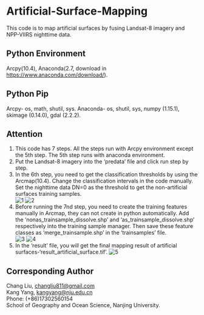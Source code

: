 # Artificial-Surface-Mapping
This code is to map artificial surfaces by fusing Landsat-8 imagery and NPP-VIIRS nighttime data. 
## Python Environment
Arcpy(10.4), Anaconda(2.7, download in https://www.anaconda.com/download/).
## Python Pip
Arcpy- os, math, shutil, sys.
Anaconda- os, shutil, sys, numpy (1.15.1), skimage (0.14.0), gdal (2.2.2).
## Attention
1. This code has 7 steps. All the steps run with Arcpy environment except the 5th step. The 5th step runs with anaconda environment.
2. Put the Landsat-8 imagery into the ‘predata’ file and click run step by step.
3. In the 6th step, you need to get the classification thresholds by using the Arcmap(10.4). Change the classification intervals in the code manually. Set the nighttime data DN=0 as the threshold to get the non-artificial surfaces training samples.  
![1](https://user-images.githubusercontent.com/46549560/53677829-2f4ef780-3cf1-11e9-9b45-66192d250fc3.png)
![2](https://user-images.githubusercontent.com/46549560/53677830-337b1500-3cf1-11e9-951d-97698b645fde.png)
4. Before running the 7nd step, you need to create the training features manually in Arcmap, they can not create in python automatically.
Add the ‘nonas_trainsample_dissolve.shp’ and ‘as_trainsample_dissolve.shp’ respectively into the training sample manager. Then save these feature classes as ‘merge_trainsample.shp’ in the ‘trainsamples’ file.  
![3](https://user-images.githubusercontent.com/46549560/53677832-34ac4200-3cf1-11e9-88fa-6161f10f207b.png)
![4](https://user-images.githubusercontent.com/46549560/53677833-35dd6f00-3cf1-11e9-9812-b7bcccf8bcbb.png) 
5. In the ‘result’ file, you will get the final mapping result of artificial surfaces-‘result_artificial_surface.tif’. 
![5](https://user-images.githubusercontent.com/46549560/53677834-36760580-3cf1-11e9-8cfa-9e451d56b65d.png)
## Corresponding Author
 Chang Liu, changliu811@gmail.com  
 Kang Yang, kangyang@nju.edu.cn  
 Phone: (+86)17302560154  
 School of Geography and Ocean Science, Nanjing University.
